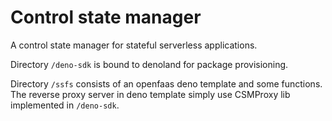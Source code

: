 # Control state manager

A control state manager for stateful serverless applications. 

Directory `/deno-sdk` is bound to denoland for package provisioning. 

Directory `/ssfs` consists of an openfaas deno template and some functions. The reverse proxy server in deno template simply use CSMProxy lib implemented in `/deno-sdk`. 
